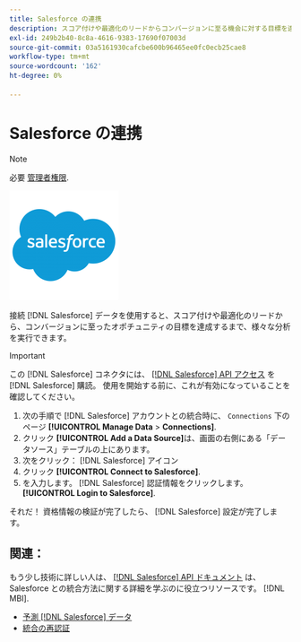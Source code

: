 ```yaml
---
title: Salesforce の連携
description: スコア付けや最適化のリードからコンバージョンに至る機会に対する目標を達成するまで、Salesforce データが様々な分析を可能にする方法を説明します。
exl-id: 249b2b40-8c8a-4616-9383-17690f07003d
source-git-commit: 03a5161930cafcbe600b96465ee0fc0ecb25cae8
workflow-type: tm+mt
source-wordcount: '162'
ht-degree: 0%

---
```


# Salesforce の連携

>[!NOTE]
>
>必要 [管理者権限](../../../administrator/user-management/user-management.md).

![](../../../assets/Salesforce_Logo.png)

接続 [!DNL Salesforce] データを使用すると、スコア付けや最適化のリードから、コンバージョンに至ったオポチュニティの目標を達成するまで、様々な分析を実行できます。

>[!IMPORTANT]
>
>この [!DNL Salesforce] コネクタには、 [[!DNL Salesforce] API アクセス](../integrations/salesforce.md) を [!DNL Salesforce] 購読。 使用を開始する前に、これが有効になっていることを確認してください。

1. 次の手順で [!DNL Salesforce] アカウントとの統合時に、 `Connections` 下のページ **[!UICONTROL Manage Data** > **Connections]**.
1. クリック **[!UICONTROL Add a Data Source]**&#x200B;は、画面の右側にある「データソース」テーブルの上にあります。
1. 次をクリック： [!DNL Salesforce] アイコン
1. クリック **[!UICONTROL Connect to Salesforce]**.
1. を入力します。 [!DNL Salesforce] 認証情報をクリックします。 **[!UICONTROL Login to Salesforce]**.

それだ！ 資格情報の検証が完了したら、 [!DNL Salesforce] 設定が完了します。

## 関連：

もう少し技術に詳しい人は、 [[!DNL Salesforce] API ドキュメント](https://developer.salesforce.com/docs/atlas.en-us.api_rest.meta/api_rest/intro_what_is_rest_api.htm) は、Salesforce との統合方法に関する詳細を学ぶのに役立つリソースです。 [!DNL MBI].

* [予測 [!DNL Salesforce] データ](../integrations/salesforce-data.md)
* [統合の再認証](https://support.magento.com/hc/en-us/articles/360016733151)
